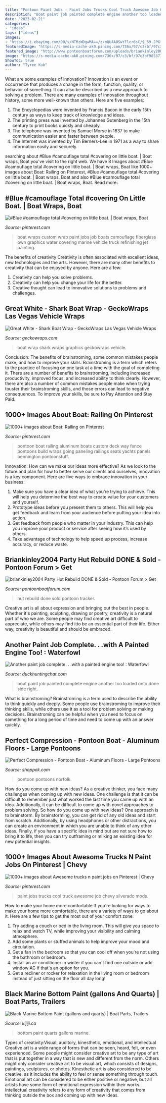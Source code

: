 ```yaml
---
title: "Pontoon Paint Jobs - Paint Jobs Trucks Cool Truck Awesome Job Chevy Silverado Mods"
description: "Boat paint job painted complete engine another too loaded onto done side right"
date: "2023-02-21"
categories:
- "ideas"
tags: ["ideas"]
images:
- "https://i.ebayimg.com/00/s/NTMzWDgwMA==/z/mQUAAOSwYFlcr6sC/$_59.JPG"
featuredImage: "https://s-media-cache-ak0.pinimg.com/736x/97/c3/bf/97c3bf98537189ff67e3ee486cc4fbe7.jpg"
featured_image: "http://www.pontoonboatforum.com/uploads/briankinley2004/2008-07-25_230850_IMG_2013.JPG"
image: "https://s-media-cache-ak0.pinimg.com/736x/97/c3/bf/97c3bf98537189ff67e3ee486cc4fbe7.jpg"
ShowToc: true
author: "Tyree Kub"
---
```



What are some examples of innovation?
Innovation is an event or occurrence that produces a change in the form, function, quality, or behavior of something. It can also be described as a new approach to solving a problem. There are many examples of innovation throughout history, some more well-known than others. Here are five examples:
1. The Encyclopedias were invented by Francis Bacon in the early 15th century as ways to keep track of knowledge and ideas.
2. The printing press was invented by Johannes Gutenberg in the 15th century to print books quickly and cheaply.
3. The telephone was invented by Samuel Morse in 1837 to make communication easier and faster between people. 
4. The Internet was invented by Tim Berners-Lee in 1971 as a way to share information easily and securely. 

	

		
searching about #Blue #camouflage total #covering on little boat. | Boat wraps, Boat you've visit to the right web. We have 8 Images about #Blue #camouflage total #covering on little boat. | Boat wraps, Boat like 1000+ images about Boat: Railing on Pinterest, #Blue #camouflage total #covering on little boat. | Boat wraps, Boat and also #Blue #camouflage total #covering on little boat. | Boat wraps, Boat. Read more:
		
    
## #Blue #camouflage Total #covering On Little Boat. | Boat Wraps, Boat

<img loading=lazy src="https://i.pinimg.com/736x/d3/d4/a2/d3d4a2715a3e48a8634a33310b58fd38--boat-wraps-custom-paint-jobs.jpg" onerror="this.onerror=null;this.src='https://tse3.mm.bing.net/th?id=OIP.SIyn-4imyL55IeTDFAsJsgHaFj&amp;pid=15.1';" alt="#Blue #camouflage total #covering on little boat. | Boat wraps, Boat">

_Source: pinterest.com_

>boat wraps custom wrap paint jobs job boats camouflage fiberglass own graphics water covering marine vehicle truck refinishing jet painting. 

	

The benefits of creativity
Creativity is often associated with excellent ideas, new technologies and the arts. However, there are many other benefits to creativity that can be enjoyed by anyone. Here are a few: 
1. Creativity can help you solve problems.
2. Creativity can help you change your life for the better.
3. Creative thought can lead to innovative solutions to problems and challenges.

    
## Great White - Shark Boat Wrap - GeckoWraps Las Vegas Vehicle Wraps

<img loading=lazy src="http://geckowraps.com/wp-content/uploads/2017/11/20170706_101438_-1024x671.jpg" onerror="this.onerror=null;this.src='https://tse2.mm.bing.net/th?id=OIP.1FYai2N_AVNsuEMepehCWQHaE2&amp;pid=15.1';" alt="Great White - Shark Boat Wrap - GeckoWraps Las Vegas Vehicle Wraps">

_Source: geckowraps.com_

>boat wrap shark wraps graphics geckowraps vehicle. 

	

Conclusion: The benefits of brainstroming, some common mistakes people make, and how to improve your skills.
Brainstroming is a term which refers to the practice of focusing on one task at a time with the goal of completing it. There are a number of benefits to brainstroming, including increased productivity, improved focus, and increased ability to think clearly. However, there are also a number of common mistakes people make when trying touster their brainstroming skills, and those errors can lead to negative consequences. To improve your skills, be sure to Pay Attention and Stay Paid.

    
## 1000+ Images About Boat: Railing On Pinterest

<img loading=lazy src="http://www.pontoonboatforum.com/uploads/3020/2011-06-08_20.24.47.jpg" onerror="this.onerror=null;this.src='https://tse3.mm.bing.net/th?id=OIP.M4r25eZ-26eCetF0SL-PrAHaFj&amp;pid=15.1';" alt="1000+ images about Boat: Railing on Pinterest">

_Source: pinterest.com_

>pontoon boat railing aluminum boats custom deck way fence pontoons build wraps going paneling railings seats yachts panels bennington pontoonstuff. 

	

Innovation: How can we make our ideas more effective?
As we look to the future and plan for how to better serve our clients and ourselves, innovation is a key component. Here are five ways to embrace innovation in your business: 
1. Make sure you have a clear idea of what you’re trying to achieve. This will help you determine the best way to create value for your customers and yourself. 
2. Prototype ideas before you present them to others. This will help you get feedback and learn from your audience before putting your idea into action. 
3. Get feedback from people who matter in your industry. This can help you improve your product or service after seeing how it’s used by others. 
4. Take advantage of technology to help speed up process, increase accuracy, or reduce waste.

    
## Briankinley2004 Party Hut Rebuild DONE &amp; Sold - Pontoon Forum &gt; Get

<img loading=lazy src="http://www.pontoonboatforum.com/uploads/briankinley2004/2008-07-25_230850_IMG_2013.JPG" onerror="this.onerror=null;this.src='https://tse3.mm.bing.net/th?id=OIP.F3QZMLAPCHZhh3XcvOVEmgHaFj&amp;pid=15.1';" alt="briankinley2004 Party Hut Rebuild DONE &amp; Sold - Pontoon Forum &gt; Get">

_Source: pontoonboatforum.com_

>hut rebuild done sold pontoon tracker. 

	

Creative art is all about expression and bringing out the best in people. Whether it's painting, sculpting, drawing or poetry, creativity is a natural part of who we are. Some people may find creative art difficult to appreciate, while others may find itto be an essential part of their life. Either way, creativity is beautiful and should be embraced.

    
## Another Paint Job Complete. . .with A Painted Engine Too! : Waterfowl

<img loading=lazy src="http://i31.photobucket.com/albums/c379/canderso1970/DSCN0156.jpg" onerror="this.onerror=null;this.src='https://tse4.mm.bing.net/th?id=OIP.LblnnM-PrwJRqNxwuQarlAHaFj&amp;pid=15.1';" alt="Another paint job complete. . .with a painted engine too! : Waterfowl">

_Source: duckhuntingchat.com_

>boat paint job painted complete engine another too loaded onto done side right. 

	

What is brainstroming?
Brainstroming is a term used to describe the ability to think quickly and deeply. Some people use brainstroming to improve their thinking skills, while others use it as a tool for problem solving or making decisions. Brainstroming can be helpful when you need to focus on something for a long period of time and need to come up with an answer quickly.

    
## Perfect Compression - Pontoon Boat - Aluminum Floors - Large Pontoons

<img loading=lazy src="https://storage.bhs.cloud.ovh.net/v1/AUTH_e7d15450bedd40b9b599e075527df3cb/norfolk/fPerfect_Compression__Pontoon_Boat__Alumi_5af0e191e0105.jpg" onerror="this.onerror=null;this.src='https://tse1.mm.bing.net/th?id=OIP.-4LlRNJMwccMp-7W3cXucwHaFj&amp;pid=15.1';" alt="Perfect Compression - Pontoon Boat - Aluminum Floors - Large Pontoons">

_Source: shoppok.com_

>pontoon pontoons norfolk. 

	

How do you come up with new ideas?
As a creative thinker, you face many challenges when coming up with new ideas. One challenge is that it can be difficult to remember just what worked the last time you came up with an idea. Additionally, it can be difficult to come up with novel approaches to problem solving.  So how do you come up with new ideas? 
One approach is to brainstorm. By brainstorming, you can get rid of any old ideas and start from scratch. Additionally, by using headphones or other distractions, you can create an environment in which you are unable to think of any other ideas. Finally, if you have a specific idea in mind but are not sure how to bring it to life, then you can try outframing or milking an existing idea for new potential insights.

    
## 1000+ Images About Awesome Trucks N Paint Jobs On Pinterest | Chevy

<img loading=lazy src="https://s-media-cache-ak0.pinimg.com/736x/97/c3/bf/97c3bf98537189ff67e3ee486cc4fbe7.jpg" onerror="this.onerror=null;this.src='https://tse2.mm.bing.net/th?id=OIP.pNLqD6f6m8qHHfkK1wKkCAHaFj&amp;pid=15.1';" alt="1000+ images about Awesome trucks n paint jobs on Pinterest | Chevy">

_Source: pinterest.com_

>paint jobs trucks cool truck awesome job chevy silverado mods. 

	

How to make your home more comfortable
If you're looking for ways to make your home more comfortable, there are a variety of ways to go about it. Here are a few tips to get the most out of your comfort zone: 
1. Try adding a couch or bed in the living room. This will give you space to relax and watch TV, while improving your visibility and calming atmosphere. 
2. Add some plants or stuffed animals to help improve your mood and circulation. 
3. Get a fan in the bedroom so that you can cool off when you're not using the bathroom or bedroom. 
4. Install an air conditioner in winter if you can't find one outside or add window AC if that's an option for you. 
5. Get a recliner or rocker for relaxation in the living room or bedroom instead of just sitting on the floor all day long!

    
## Black Marine Bottom Paint (gallons And Quarts) | Boat Parts, Trailers

<img loading=lazy src="https://i.ebayimg.com/00/s/NTMzWDgwMA==/z/mQUAAOSwYFlcr6sC/$_59.JPG" onerror="this.onerror=null;this.src='https://tse1.mm.bing.net/th?id=OIP.jHDjOi_b8sEyLWJrSJNspwHaE7&amp;pid=15.1';" alt="Black Marine Bottom Paint (gallons and quarts) | Boat Parts, Trailers">

_Source: kijiji.ca_

>bottom paint quarts gallons marine. 

	

Types of creativity:Visual, auditory, kinesthetic, emotional, and intellectual
Creative art is a wide range of forms that can be seen, heard, felt, or even experienced. Some people might consider creative art to be any type of art that is put together in a way that is new and different from the norm. Others might only consider creative art to be visual art, which consists of designs, paintings, sculptures, or photos. Kinesthetic art is also considered to be creative, as it includes the ability to feel or sense something through touch. Emotional art can be considered to be either positive or negative, but all artists have some form of emotional expression within their works. Intellectual creativity refers to any form of creativity that comes from thinking outside the box and coming up with new ideas.

